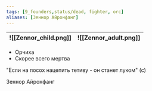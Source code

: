 ```yaml
---
tags: [9_founders,status/dead, fighter, orc]
aliases: [Зеннор Айронфанг]
---
```


| ![[Zennor_child.png]] | ![[Zennor_adult.png]] |
| --------------------- | --------------------- |

- Орчиха
- Скорее всего мертва

"Если на посох нацепить тетиву - он станет луком" (с)

Зеннор Айронфанг
